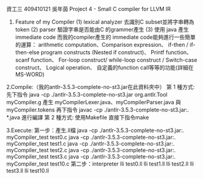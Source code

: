 資工三 409410121 吳年茵
Project 4 - Small C compiler for LLVM IR

1. Feature of my Compiler
(1) lexical analyzer 去識別C subset並將字串轉為token
(2) parser 驗證字串是否能由C 的grammer產生
(3) 使用 java 產生 immediate code
而我的compiler產生的 immediate code能夠進行一些簡單的運算：
arithmetic computation、Comparison expression、
if-then / if-then-else program constructs (Nested if construct)、
Printf function、 scanf function、
For-loop construct/ while-loop construct / Switch-case construct、
Logical operation、
自定義的function call等等的功能(詳細在MS-WORD)

2.Compile:（我的antlr-3.5.3-complete-no-st3.jar在此資料夾中）
第 1 種方式:
先下指令 java -cp ./antlr-3.5.3-complete-no-st3.jar org.antlr.Tool myCompiler.g 產生 myCompilerLexer.java、myCompilerParser.java 與 myCompiler.tokens
再下指令 javac -cp ./antlr-3.5.3-complete-no-st3.jar:. *.java 進行編譯
第 2 種方式:
使用Makefile 直接下指令make

3.Execute:
第一步：產生.ll檔
java -cp ./antlr-3.5.3-complete-no-st3.jar:. myCompiler_test test0.c
java -cp ./antlr-3.5.3-complete-no-st3.jar:. myCompiler_test test1.c
java -cp ./antlr-3.5.3-complete-no-st3.jar:. myCompiler_test test2.c
java -cp ./antlr-3.5.3-complete-no-st3.jar:. myCompiler_test test3.c
java -cp ./antlr-3.5.3-complete-no-st3.jar:. myCompiler_test test10.c
第二步：interpreter
lli test0.ll
lli test1.ll
lli test2.ll
lli test3.ll
lli test10.ll
